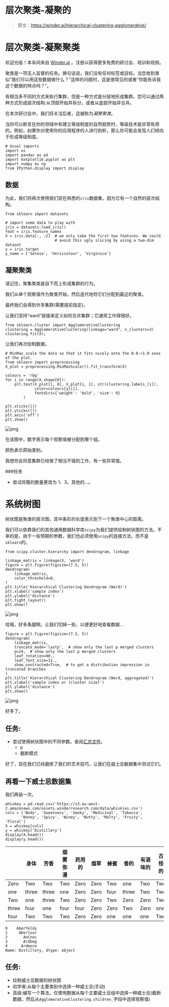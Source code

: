 # 层次聚类-凝聚的

> 原文：<https://winder.ai/hierarchical-clustering-agglomerative/>

# 层次聚类-凝聚聚类

欢迎光临！本车间来自 [Winder.ai](https://Winder.ai/?utm_source=winderresearch&utm_medium=notebook&utm_campaign=workshop&utm_term=individual) 。注册以获得更多免费的研讨会、培训和视频。

聚类是一项无人监督的任务。换句话说，我们没有任何标签或目标。当您收到类似“我们可以用这些数据做什么？”这样的问题时，这是很常见的或者“你能告诉我这个数据的特点吗？”。

有相当多不同的方式来执行集群，但是一种方式是分层地形成集群。您可以通过两种方式形成层次结构:从顶部开始并拆分，或者从底部开始并合并。

在本次研讨会中，我们将关注后者，这被称为*凝聚聚类*。

当你可以断言在你的领域中有建立等级制度的自然趋势时，等级技术是非常有用的。例如，如果你对使用你的应用程序的人进行剖析，那么你可能会发现人们倾向于形成等级制度。

```
# Usual imports
import os
import pandas as pd
import matplotlib.pyplot as plt
import numpy as np
from IPython.display import display 
```

## 数据

为此，我们将再次使用我们现在熟悉的`iris`数据集，因为它有一个自然的层次结构。

```
from sklearn import datasets

# import some data to play with
iris = datasets.load_iris()
feat = iris.feature_names
X = iris.data[:, :2]  # we only take the first two features. We could
                      # avoid this ugly slicing by using a two-dim dataset
y = iris.target
y_name = ['Setosa', 'Versicolour', 'Virginica'] 
```

## 凝聚聚类

请记住，聚集聚类是自下而上形成集群的行为。

我们从单个观察值作为聚类开始，然后迭代地将它们分配到最近的聚类。

最终我们会得到许多集群(需要提前指定)。

让我们坚持“ward”链接来定义如何合并集群；它通常工作得很好。

```
from sklearn.cluster import AgglomerativeClustering
clustering = AgglomerativeClustering(linkage="ward", n_clusters=3)
clustering.fit(X); 
```

让我们再次绘制数据。

```
# MinMax scale the data so that it fits nicely onto the 0.0->1.0 axes of the plot.
from sklearn import preprocessing
X_plot = preprocessing.MinMaxScaler().fit_transform(X)

colours = 'rbg'
for i in range(X.shape[0]):
    plt.text(X_plot[i, 0], X_plot[i, 1], str(clustering.labels_[i]),
             color=colours[y[i]],
             fontdict={'weight': 'bold', 'size': 9}
        )

plt.xticks([])
plt.yticks([])
plt.axis('off')
plt.show() 
```

![png](img/f0cce46c4602c476ec00bd5edb2a973d.png)

在该图中，数字表示每个观察值被分配到哪个组。

颜色表示原始类别。

我想你会同意集群已经做了相当不错的工作，有一些异常值。

###任务

*   尝试将簇的数量更改为 1、3，其他的&mldr;。

# 系统树图

树状图是聚类的层次图，其中条形的长度表示到下一个聚类中心的距离。

我们可以依靠我们的其他通用数据科学库`scipy`为我们提供绘制树状图的方法。不幸的是，由于一些预期的参数，我们也必须使用`scipy`的连接方法，而不是`sklearn`的。

```
from scipy.cluster.hierarchy import dendrogram, linkage

linkage_matrix = linkage(X, 'ward')
figure = plt.figure(figsize=(7.5, 5))
dendrogram(
    linkage_matrix,
    color_threshold=0,
)
plt.title('Hierarchical Clustering Dendrogram (Ward)')
plt.xlabel('sample index')
plt.ylabel('distance')
plt.tight_layout()
plt.show() 
```

![png](img/0217fbfa0e647b7947af934f2c49b2de.png)

哇哦，好多条腿啊。让我们切掉一些，以便更好地查看数据&mldr;

```
figure = plt.figure(figsize=(7.5, 5))
dendrogram(
    linkage_matrix,
    truncate_mode='lastp',  # show only the last p merged clusters
    p=24,  # show only the last p merged clusters
    leaf_rotation=90.,
    leaf_font_size=12.,
    show_contracted=True,  # to get a distribution impression in truncated branches
)
plt.title('Hierarchical Clustering Dendrogram (Ward, aggrogated)')
plt.xlabel('sample index or (cluster size)')
plt.ylabel('distance')
plt.show() 
```

![png](img/b0b8984802163e430754602c0c580f18.png)

好多了。

## 任务:

*   尝试使用树状图中的不同参数。查阅[汇总文件](http://scikit-learn.org/stable/modules/generated/sklearn.cluster.AgglomerativeClustering.html)。
    *   p
    *   截断模式

好了，现在我们已经磨练了我们的艺术技巧，让我们在威士忌数据集中测试它们。

## 再看一下威士忌数据集

我们再装一次。

```
whiskey = pd.read_csv('https://s3.eu-west-2.amazonaws.com/assets.winderresearch.com/data/whiskies.csv')
cols = ['Body', 'Sweetness', 'Smoky', 'Medicinal', 'Tobacco',
       'Honey', 'Spicy', 'Winey', 'Nutty', 'Malty', 'Fruity', 'Floral']
X = whiskey[cols]
y = whiskey['Distillery']
display(X.head())
display(y.head()) 
```

|  | 身体 | 芳香 | 烟雾弥漫 | 药用的 | 烟草 | 蜂蜜 | 香的 | 有酒味的 | 古怪的 | 马耳他之鹰 | 圆润的 | 植物的 |
| --- | --- | --- | --- | --- | --- | --- | --- | --- | --- | --- | --- | --- |
| Zero | Two | Two | Two | Zero | Zero | Two | one | Two | Two | Two | Two | Two |
| one | three | three | one | Zero | Zero | four | three | Two | Two | three | three | Two |
| Two | one | three | Two | Zero | Zero | Two | Zero | Zero | Two | Two | three | Two |
| three | four | one | four | four | Zero | Zero | Two | Zero | one | Two | one | Zero |
| four | Two | Two | Two | Zero | Zero | one | one | one | Two | three | one | one |

```
0    Aberfeldy
1     Aberlour
2       AnCnoc
3       Ardbeg
4      Ardmore
Name: Distillery, dtype: object 
```

## 任务:

*   绘制威士忌数据的树状图
*   初学者:从每个主要类别中选择一种威士忌(手动)
*   高级:编写一个算法，仅使用数据从每个主要威士忌组中选择一种威士忌(截断数据，然后从`AgglomerativeClustering.children_`字段中选择观察值)